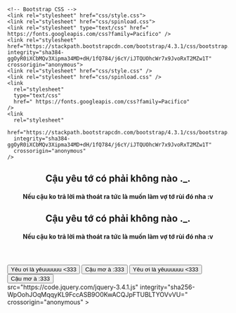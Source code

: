 
<!doctype html>
<!DOCTYPE html>
<html lang="en">
  <head>
    <title>Crussssh</title>
    <!-- Required meta tags -->
    <meta charset="utf-8">
    <meta name="viewport" content="width=device-width, initial-scale=1, shrink-to-fit=no">
    <meta charset="utf-8" />
    <meta
      name="viewport"
      content="width=device-width, initial-scale=1, shrink-to-fit=no"
    />

    <!-- Bootstrap CSS -->
    <link rel="stylesheet" href="css/style.css">
    <link rel="stylesheet" href="css/spinload.css">
    <link rel="stylesheet" type="text/css" href=" https://fonts.googleapis.com/css?family=Pacifico" />
    <link rel="stylesheet" href="https://stackpath.bootstrapcdn.com/bootstrap/4.3.1/css/bootstrap.min.css" integrity="sha384-ggOyR0iXCbMQv3Xipma34MD+dH/1fQ784/j6cY/iJTQUOhcWr7x9JvoRxT2MZw1T" crossorigin="anonymous">
    <link rel="stylesheet" href="css/style.css" />
    <link rel="stylesheet" href="css/spinload.css" />
    <link
      rel="stylesheet"
      type="text/css"
      href=" https://fonts.googleapis.com/css?family=Pacifico"
    />
    <link
      rel="stylesheet"
      href="https://stackpath.bootstrapcdn.com/bootstrap/4.3.1/css/bootstrap.min.css"
      integrity="sha384-ggOyR0iXCbMQv3Xipma34MD+dH/1fQ784/j6cY/iJTQUOhcWr7x9JvoRxT2MZw1T"
      crossorigin="anonymous"
    />
  </head>
  <body>
    <div class="wrapper">
      <!-- Preloader -->
    <div id="preloader">
      <div class="spinner">
        <div class="rect1"></div>
        <div class="rect2"></div>
        <div class="rect3"></div>
        <div class="rect4"></div>
        <div class="rect5"></div>
      <div id="preloader">
        <div class="spinner">
          <div class="rect1"></div>
          <div class="rect2"></div>
          <div class="rect3"></div>
          <div class="rect4"></div>
          <div class="rect5"></div>
        </div>
      </div>
  </div>
      <div id="bg"></div>
      <div class="content">
        <header>
          <h2>Cậu yêu tớ có phải không nào ._.</h2>
          <h4>Nếu cậu ko trả lời mà thoát ra tức là muốn làm vợ tớ rùi đó nha :v </h4>
          <h2 id="text3">Cậu yêu tớ có phải không nào ._.</h2>
          <h4 id="text4">
            Nếu cậu ko trả lời mà thoát ra tức là muốn làm vợ tớ rùi đó nha :v
          </h4>
        </header>
        <button id="yes" type="button" class="btn btn-danger btn-lg">Yêu ơi là yêuuuuuu <333 </button>
        <button id="no" type="button" class="btn btn-info btn-lg">Cậu mơ à :333 </button>
        <button id="yes" type="button" class="btn btn-danger btn-lg">
          Yêu ơi là yêuuuuuu <333
        </button>
        <button id="no" type="button" class="btn btn-info btn-lg">
          Cậu mơ à :333
        </button>
      </div>
    </div>
    <audio src="./sound/sound.mp3" autoplay></audio>
    <!-- Optional JavaScript -->
    <!-- jQuery first, then Popper.js, then Bootstrap JS -->
    <script
  src="https://code.jquery.com/jquery-3.4.1.js"
  integrity="sha256-WpOohJOqMqqyKL9FccASB9O0KwACQJpFTUBLTYOVvVU="
  crossorigin="anonymous"></script>
    <script src="https://cdnjs.cloudflare.com/ajax/libs/popper.js/1.14.7/umd/popper.min.js" integrity="sha384-UO2eT0CpHqdSJQ6hJty5KVphtPhzWj9WO1clHTMGa3JDZwrnQq4sF86dIHNDz0W1" crossorigin="anonymous"></script>
    <script src="https://stackpath.bootstrapcdn.com/bootstrap/4.3.1/js/bootstrap.min.js" integrity="sha384-JjSmVgyd0p3pXB1rRibZUAYoIIy6OrQ6VrjIEaFf/nJGzIxFDsf4x0xIM+B07jRM" crossorigin="anonymous"></script>
      src="https://code.jquery.com/jquery-3.4.1.js"
      integrity="sha256-WpOohJOqMqqyKL9FccASB9O0KwACQJpFTUBLTYOVvVU="
      crossorigin="anonymous"
    ></script>
    <script
      src="https://cdnjs.cloudflare.com/ajax/libs/popper.js/1.14.7/umd/popper.min.js"
      integrity="sha384-UO2eT0CpHqdSJQ6hJty5KVphtPhzWj9WO1clHTMGa3JDZwrnQq4sF86dIHNDz0W1"
      crossorigin="anonymous"
    ></script>
    <script
      src="https://stackpath.bootstrapcdn.com/bootstrap/4.3.1/js/bootstrap.min.js"
      integrity="sha384-JjSmVgyd0p3pXB1rRibZUAYoIIy6OrQ6VrjIEaFf/nJGzIxFDsf4x0xIM+B07jRM"
      crossorigin="anonymous"
    ></script>
    <script src="https://cdn.jsdelivr.net/npm/sweetalert2@9"></script>
    <script src="js/myJs.js"></script>

  </body>
</html> 
</html>
